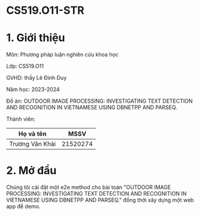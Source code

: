 # CS519.O11-STR
# 1. Giới thiệu

Môn: Phương pháp luận nghiên cứu khoa học

Lớp: CS519.O11

GVHD: thầy Lê Đình Duy

Năm học: 2023-2024 

Đồ án: OUTDOOR IMAGE PROCESSING: INVESTIGATING TEXT DETECTION AND RECOGNITION IN VIETNAMESE USING DBNETPP AND PARSEQ.

Thành viên:

|Họ và tên          | MSSV      |
--- | ---
| Trương Văn Khải | 21520274 |

# 2. Mở đầu 

Chúng tôi cài đặt một e2e method cho bài toán "OUTDOOR IMAGE PROCESSING: INVESTIGATING TEXT DETECTION AND RECOGNITION IN VIETNAMESE USING DBNETPP AND PARSEQ." đồng thời xây dựng một web app để demo.
